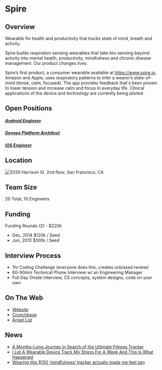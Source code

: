 # Spire
## Overview
Wearable for health and productivity that tracks state of mind, breath and activity.

Spire builds respiration sensing wearables that take bio-sensing beyond activity into mental health, productivity, mindfulness and chronic disease management. Our product changes lives.

Spire’s first product, a consumer wearable available at https://www.spire.io, Amazon and Apple, uses respiratory patterns to infer a wearer’s state-of-mind (tense, calm, focused). The app provides feedback that's been proven to lower tension and increase calm and focus in everyday life. Clinical applications of the device and technology are currently being piloted.

## Open Positions
##### [Android Engineer](https://github.com/the31337/jobs/blob/master/spire/software-development-engineer-android.md)
##### [Devops Platform Architect](https://github.com/the31337/jobs/blob/master/spire/devops-platform-architect.md)
##### [iOS Engineer](https://github.com/the31337/jobs/blob/master/spire/software-development-engineer-ios.md)

## Location
![2030 Harrison St. 2nd floor, San Francisco, CA](https://maps.googleapis.com/maps/api/staticmap?center=2030+Harrison+St.+2nd+floor,+San+Francisco,+CA&zoom=13&scale=false&size=600x300&maptype=roadmap&format=png&visual_refresh=true)  

## Team Size
20 Total, 10 Engineers

## Funding
Funding Rounds (2) - $220k
+ Dec, 2014	$120k / Seed
+ Jun, 2013	$100k / Seed

## Interview Process
+ 1hr Coding Challenge (everyone does this; creates unbiased review)
+ 60-90min Technical Phone Interview w/ an Engineering Manager
+ Full Day Onsite Interview, CS concepts, system designs, code on your own

## On The Web
+ [Website](https://spire.io/)
+ [Crunchbase](https://www.crunchbase.com/organization/spire-3)
+ [Angel List](https://angel.co/spire)

## News
+ [A Months-Long Journey in Search of the Ultimate Fitness Tracker](https://www.outsideonline.com/2016276/my-life-wired-athlete)
+ [I Let A Wearable Device Track My Stress For A Week And This Is What Happened](http://www.thegloss.com/mental-heath/wearable-tech-spire-stress/)
+ [Wearing this $150 ‘mindfulness’ tracker actually made me feel zen](http://fusion.net/story/199619/clipping-this-150-mindfulness-device-to-my-bra-actually-made-me-feel-zen/)
